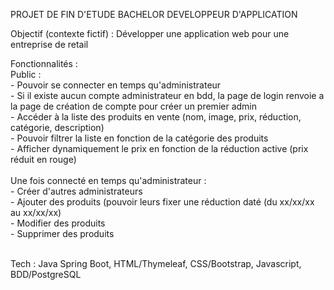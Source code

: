PROJET DE FIN D'ETUDE BACHELOR DEVELOPPEUR D'APPLICATION

Objectif (contexte fictif) : Développer une application web pour une entreprise de retail

Fonctionnalités : <br/>
  Public : <br/>
    - Pouvoir se connecter en temps qu'administrateur <br/>
    - Si il existe aucun compte administrateur en bdd, la page de login renvoie a la page de création de compte pour créer un premier admin <br/>
    - Accéder à la liste des produits en vente (nom, image, prix, réduction, catégorie, description) <br/>
    - Pouvoir filtrer la liste en fonction de la catégorie des produits <br/>
    - Afficher dynamiquement le prix en fonction de la réduction active (prix réduit en rouge) <br/> <br/>
  Une fois connecté en temps qu'administrateur : <br/>
    - Créer d'autres administrateurs <br/>
    - Ajouter des produits (pouvoir leurs fixer une réduction daté (du xx/xx/xx au xx/xx/xx) <br/>
    - Modifier des produits <br/>
    - Supprimer des produits <br/> <br/>



Tech : Java Spring Boot, HTML/Thymeleaf, CSS/Bootstrap, Javascript, BDD/PostgreSQL
